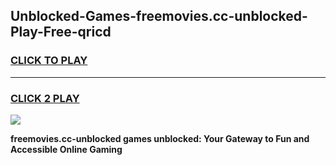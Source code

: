 
## Unblocked-Games-freemovies.cc-unblocked-Play-Free-qricd
<h3>
<a href="https://premium76.site?title=freemovies.cc-unblocked&ref=21A">CLICK TO PLAY</a></h3>
<hr>

<h3>
<a href="https://premium76.site?title=freemovies.cc-unblocked&ref=21A">CLICK 2 PLAY</a>
  
</h3>

<a href="https://premium76.site?title=freemovies.cc-unblocked&ref=21A"><img src="https://clearcache.store/games.png"></a>


**freemovies.cc-unblocked games unblocked: Your Gateway to Fun and Accessible Online Gaming**
